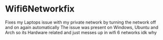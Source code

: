 # Wifi6Networkfix
Fixes my Laptops issue with my private network by turning the network off and on again automatically
The issue was present on Windows, Ubuntu and Arch so its Hardware related and just messes up in wifi 6 networks idk why
